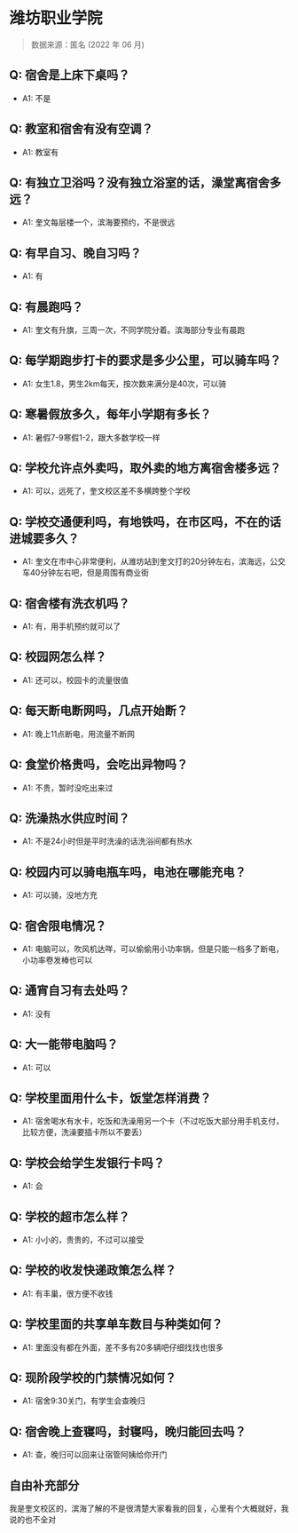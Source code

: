 # 潍坊职业学院

> 数据来源：匿名 (2022 年 06 月)

## Q: 宿舍是上床下桌吗？

- A1: 不是

## Q: 教室和宿舍有没有空调？

- A1: 教室有

## Q: 有独立卫浴吗？没有独立浴室的话，澡堂离宿舍多远？

- A1: 奎文每层楼一个，滨海要预约，不是很远

## Q: 有早自习、晚自习吗？

- A1: 有

## Q: 有晨跑吗？

- A1: 奎文有升旗，三周一次，不同学院分着。滨海部分专业有晨跑

## Q: 每学期跑步打卡的要求是多少公里，可以骑车吗？

- A1: 女生1.8，男生2km每天，按次数来满分是40次，可以骑

## Q: 寒暑假放多久，每年小学期有多长？

- A1: 暑假7-9寒假1-2，跟大多数学校一样

## Q: 学校允许点外卖吗，取外卖的地方离宿舍楼多远？

- A1: 可以，远死了，奎文校区差不多横跨整个学校

## Q: 学校交通便利吗，有地铁吗，在市区吗，不在的话进城要多久？

- A1: 奎文在市中心非常便利，从潍坊站到奎文打的20分钟左右，滨海远，公交车40分钟左右吧，但是周围有商业街

## Q: 宿舍楼有洗衣机吗？

- A1: 有，用手机预约就可以了

## Q: 校园网怎么样？

- A1: 还可以，校园卡的流量很值

## Q: 每天断电断网吗，几点开始断？

- A1: 晚上11点断电，用流量不断网

## Q: 食堂价格贵吗，会吃出异物吗？

- A1: 不贵，暂时没吃出来过

## Q: 洗澡热水供应时间？

- A1: 不是24小时但是平时洗澡的话洗浴间都有热水

## Q: 校园内可以骑电瓶车吗，电池在哪能充电？

- A1: 可以骑，没地方充

## Q: 宿舍限电情况？

- A1: 电脑可以，吹风机达咩，可以偷偷用小功率锅，但是只能一档多了断电，小功率卷发棒也可以

## Q: 通宵自习有去处吗？

- A1: 没有

## Q: 大一能带电脑吗？

- A1: 可以

## Q: 学校里面用什么卡，饭堂怎样消费？

- A1: 宿舍喝水有水卡，吃饭和洗澡用另一个卡（不过吃饭大部分用手机支付，比较方便，洗澡要插卡所以不要丢）

## Q: 学校会给学生发银行卡吗？

- A1: 会

## Q: 学校的超市怎么样？

- A1: 小小的，贵贵的，不过可以接受

## Q: 学校的收发快递政策怎么样？

- A1: 有丰巢，很方便不收钱

## Q: 学校里面的共享单车数目与种类如何？

- A1: 里面没有都在外面，差不多有20多辆吧仔细找找也很多

## Q: 现阶段学校的门禁情况如何？

- A1: 宿舍9:30关门，有学生会查晚归

## Q: 宿舍晚上查寝吗，封寝吗，晚归能回去吗？

- A1: 查，晚归可以回来让宿管阿姨给你开门

## 自由补充部分

我是奎文校区的，滨海了解的不是很清楚大家看我的回复，心里有个大概就好，我说的也不全对